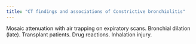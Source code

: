 ```yaml
---
title: "CT findings and associations of Constrictive bronchiolitis"
---
```

Mosaic attenuation with air trapping on expiratory scans. Bronchial dilation (late). Transplant patients. Drug reactions. Inhalation injury.

